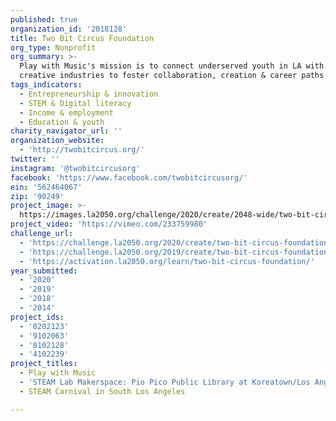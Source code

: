 ```yaml
---
published: true
organization_id: '2018128'
title: Two Bit Circus Foundation
org_type: Nonprofit
org_summary: >-
  Play with Music's mission is to connect underserved youth in LA with our
  creative industries to foster collaboration, creation & career paths.
tags_indicators:
  - Entrepreneurship & innovation
  - STEM & Digital literacy
  - Income & employment
  - Education & youth
charity_navigator_url: ''
organization_website:
  - 'http://twobitcircus.org/'
twitter: ''
instagram: '@twobitcircusorg'
facebook: 'https://www.facebook.com/twobitcircusorg/'
ein: '562464067'
zip: '90249'
project_image: >-
  https://images.la2050.org/challenge/2020/create/2048-wide/two-bit-circus-foundation.jpg
project_video: 'https://vimeo.com/233759980'
challenge_url:
  - 'https://challenge.la2050.org/2020/create/two-bit-circus-foundation/'
  - 'https://challenge.la2050.org/2019/create/two-bit-circus-foundation/'
  - 'https://activation.la2050.org/learn/two-bit-circus-foundation/'
year_submitted:
  - '2020'
  - '2019'
  - '2018'
  - '2014'
project_ids:
  - '0202123'
  - '9102063'
  - '8102128'
  - '4102239'
project_titles:
  - Play with Music
  - 'STEAM Lab Makerspace: Pio Pico Public Library at Koreatown/Los Angeles'
  - STEAM Carnival in South Los Angeles

---
```

